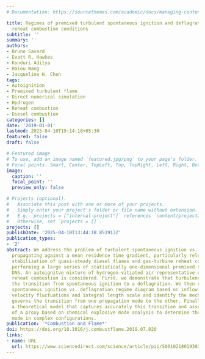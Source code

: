 ```yaml
---
# Documentation: https://sourcethemes.com/academic/docs/managing-content/

title: Regimes of premixed turbulent spontaneous ignition and deflagration under gas-turbine
  reheat combustion conditions
subtitle: ''
summary: ''
authors:
- Bruno Savard
- Evatt R. Hawkes
- Konduri Aditya
- Haiou Wang
- Jacqueline H. Chen
tags:
- Autoignition
- Premixed turbulent flame
- Direct numerical simulation
- Hydrogen
- Reheat combustion
- Diesel combustion
categories: []
date: '2019-01-01'
lastmod: 2025-04-10T19:14:18+05:30
featured: false
draft: false

# Featured image
# To use, add an image named `featured.jpg/png` to your page's folder.
# Focal points: Smart, Center, TopLeft, Top, TopRight, Left, Right, BottomLeft, Bottom, BottomRight.
image:
  caption: ''
  focal_point: ''
  preview_only: false

# Projects (optional).
#   Associate this post with one or more of your projects.
#   Simply enter your project's folder or file name without extension.
#   E.g. `projects = ["internal-project"]` references `content/project/deep-learning/index.md`.
#   Otherwise, set `projects = []`.
projects: []
publishDate: '2025-04-10T13:44:18.851913Z'
publication_types:
- '2'
abstract: We address the problem of turbulent spontaneous ignition vs. deflagration
  propagating against a mean residence time gradient, particularly relevant to the
  stabilization of quasi-steady diesel flames and gas-turbine reheat combustion, by
  performing a large series of statistically one-dimensional premixed turbulent flame
  DNS. An autoignitve mixture of hydrogen-vitiated air representative of gas-turbine
  reheat combustion is considered. First, we demonstrate that turbulence can trigger
  the transition from spontaneous ignition to a deflagration. We then construct a
  spontaneous ignition vs. deflagration regime diagram based on inflow velocity, turbulent
  velocity fluctuations and integral length scale and identify the mechanism that
  governs the transition from one propagation mode to the other. Finally, we propose
  a theoretical model that captures accurately this transition and assess the validity
  of a proxy based on chemical explosive mode analysis to determine the local propagation
  mode in complex configurations.
publication: '*Combustion and Flame*'
doi: https://doi.org/10.1016/j.combustflame.2019.07.020
links:
- name: URL
  url: https://www.sciencedirect.com/science/article/pii/S001021801930327X
---
```

